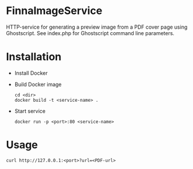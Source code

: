 # FinnaImageService

HTTP-service for generating a preview image from a PDF cover page using Ghostscript.
See index.php for Ghostscript command line parameters.

# Installation

- Install Docker
- Build Docker image
      
      cd <dir>
      docker build -t <service-name> .
- Start service
     
      docker run -p <port>:80 <service-name>
 
# Usage
    curl http://127.0.0.1:<port>?url=<PDF-url>
